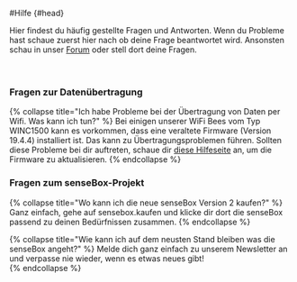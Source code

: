 #Hilfe {#head}
<div class="description">
Hier findest du häufig gestellte Fragen und Antworten. Wenn du Probleme hast schaue zuerst hier nach ob deine Frage beantwortet wird. Ansonsten schau in unser <a href="https://forum.sensebox.de/">Forum</a> oder stell dort deine Fragen.</div>
<div class="line">
    <br>
    <br>
</div>

### Fragen zur Datenübertragung

{% collapse title="Ich habe Probleme bei der Übertragung von Daten per Wifi. Was kann ich tun?" %}
Bei einigen unserer WiFi Bees vom Typ WINC1500 kann es vorkommen, dass eine veraltete Firmware (Version 19.4.4) installiert ist. Das kann zu Übertragungsproblemen führen. Sollten diese Probleme bei dir auftreten, schaue dir <a href="../additional-info.md">diese Hilfeseite</a> an, um die Firmware zu aktualisieren.
{% endcollapse %}



### Fragen zum senseBox-Projekt

{% collapse title="Wo kann ich die neue senseBox Version 2 kaufen?" %}
Ganz einfach, gehe auf sensebox.kaufen und klicke dir dort die senseBox passend zu deinen Bedürfnissen zusammen.
{% endcollapse %}


{% collapse title="Wie kann ich auf dem neusten Stand bleiben was die senseBox angeht?" %}
Melde dich ganz einfach zu unserem Newsletter an und verpasse nie wieder, wenn es etwas neues gibt!     
{% endcollapse %}
